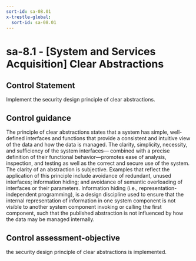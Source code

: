 ```yaml
---
sort-id: sa-08.01
x-trestle-global:
  sort-id: sa-08.01
---
```


# sa-8.1 - \[System and Services Acquisition\] Clear Abstractions

## Control Statement

Implement the security design principle of clear abstractions.

## Control guidance

The principle of clear abstractions states that a system has simple, well-defined interfaces and functions that provide a consistent and intuitive view of the data and how the data is managed. The clarity, simplicity, necessity, and sufficiency of the system interfaces— combined with a precise definition of their functional behavior—promotes ease of analysis, inspection, and testing as well as the correct and secure use of the system. The clarity of an abstraction is subjective. Examples that reflect the application of this principle include avoidance of redundant, unused interfaces; information hiding; and avoidance of semantic overloading of interfaces or their parameters. Information hiding (i.e., representation-independent programming), is a design discipline used to ensure that the internal representation of information in one system component is not visible to another system component invoking or calling the first component, such that the published abstraction is not influenced by how the data may be managed internally.

## Control assessment-objective

the security design principle of clear abstractions is implemented.
